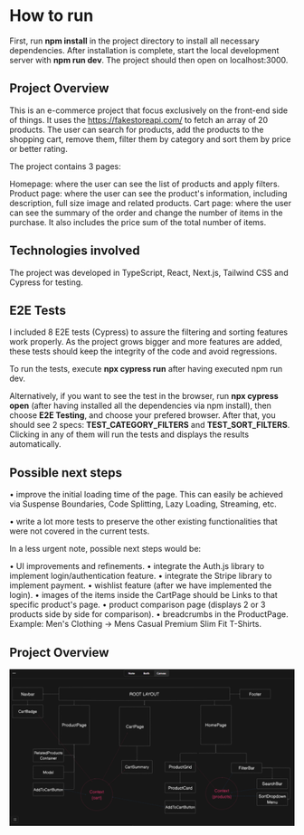 # How to run

First, run **npm install** in the project directory to install all necessary dependencies. After installation is complete, start the local development server with **npm run dev**. The project should then open on localhost:3000.

## Project Overview

This is an e-commerce project that focus exclusively on the front-end side of things. It uses the https://fakestoreapi.com/ to fetch an array of 20 products. The user can search for products, add the products to the shopping cart, remove them, filter them by category and sort them by price or better rating.

The project contains 3 pages:

Homepage: where the user can see the list of products and apply filters.
Product page: where the user can see the product's information, including description, full size image and related products.
Cart page: where the user can see the summary of the order and change the number of items in the purchase. It also includes the price sum of the total number of items.

## Technologies involved

The project was developed in TypeScript, React, Next.js, Tailwind CSS and Cypress for testing.

## E2E Tests

I included 8 E2E tests (Cypress) to assure the filtering and sorting features work properly. As the project grows bigger and more features are added, these tests should keep the integrity of the code and avoid regressions.

To run the tests, execute **npx cypress run** after having executed npm run dev.

Alternatively, if you want to see the test in the browser, run **npx cypress open** (after having installed all the dependencies via npm install), then choose **E2E Testing**, and choose your prefered browser. After that, you should see 2 specs: **TEST_CATEGORY_FILTERS** and **TEST_SORT_FILTERS**. Clicking in any of them will run the tests and displays the results automatically.

## Possible next steps

• improve the initial loading time of the page. This can easily be achieved via Suspense Boundaries, Code Splitting, Lazy Loading, Streaming, etc.

• write a lot more tests to preserve the other existing functionalities that were not covered in the current tests.

In a less urgent note, possible next steps would be:

• UI improvements and refinements.
• integrate the Auth.js library to implement login/authentication feature.
• integrate the Stripe library to implement payment.
• wishlist feature (after we have implemented the login).
• images of the items inside the CartPage should be Links to that specific product's page.
• product comparison page (displays 2 or 3 products side by side for comparison).
• breadcrumbs in the ProductPage. Example: Men's Clothing -> Mens Casual Premium Slim Fit T-Shirts.

## Project Overview

![Alt text](./lxchallenge_overview.png)
